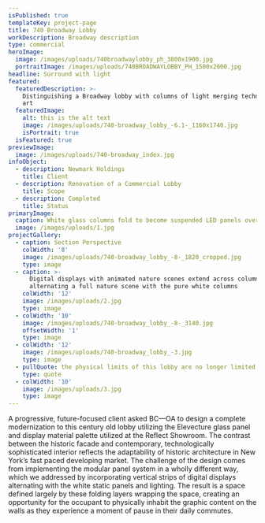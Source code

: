 ```yaml
---
isPublished: true
templateKey: project-page
title: 740 Broadway Lobby
workDescription: Broadway description
type: commercial
heroImage:
  image: /images/uploads/740broadwaylobby_ph_3800x1900.jpg
  portraitImage: /images/uploads/740BROADWAYLOBBY_PH_1500x2000.jpg
headline: Surround with light
featured:
  featuredDescription: >-
    Distinguishing a Broadway lobby with columns of light merging technology and
    art
  featuredImage:
    alt: this is the alt text
    image: /images/uploads/740-broadway_lobby_-6.1-_1160x1740.jpg
    isPortrait: true
  isFeatured: true
previewImage:
  image: /images/uploads/740-broadway_index.jpg
infoObject:
  - description: Newmark Holdings
    title: Client
  - description: Renovation of a Commercial Lobby
    title: Scope
  - description: Completed
    title: Status
primaryImage:
  caption: White glass columns fold to become suspended LED panels overhead
  image: /images/uploads/1.jpg
projectGallery:
  - caption: Section Perspective
    colWidth: '8'
    image: /images/uploads/740-broadway_lobby_-8-_1820_cropped.jpg
    type: image
  - caption: >-
      Digital displays with animated nature scenes extend across column widths,
      alternating a full nature scene with the pure white columns
    colWidth: '12'
    image: /images/uploads/2.jpg
    type: image
  - colWidth: '10'
    image: /images/uploads/740-broadway_lobby_-8-_3140.jpg
    offsetWidth: '1'
    type: image
  - colWidth: '12'
    image: /images/uploads/740-broadway_lobby_-3.jpg
    type: image
  - pullQuote: the physical limits of this lobby are no longer limited
    type: quote
  - colWidth: '10'
    image: /images/uploads/3.jpg
    type: image
---
```

A progressive, future-focused client asked BC—OA to design a complete modernization to this century old lobby utilizing the Elevecture glass panel and display material palette utilized at the Reflect Showroom. The contrast between the historic facade and contemporary, technologically sophisticated interior reflects the adaptability of historic architecture in New York’s fast paced developing market. The challenge of the design comes from implementing the modular panel system in a wholly different way, which we addressed by incorporating vertical strips of digital displays alternating with the white static panels and lighting. The result is a space defined largely by these folding layers wrapping the space, creating an opportunity for the occupant to physically inhabit the graphic content on the walls as they experience a moment of pause in their daily commutes.
